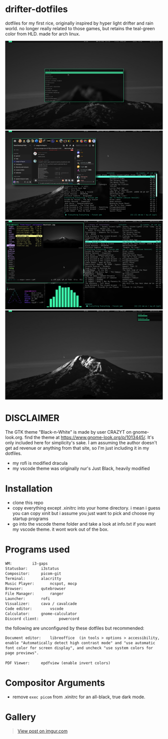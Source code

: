 # drifter-dotfiles

dotfiles for my first rice, originally inspired by hyper light drifter and rain world. no longer really related to those games, but retains the teal-green color from HLD. made for arch linux.

![preview](screenshots/screenshot_2021-12-23_11:21:08.png)
![preview](screenshots/screenshot_2021-12-23_11:23:29.png)
![preview](screenshots/screenshot_2021-12-23_11:25:17.png)
![preview](screenshots/screenshot_2021-12-23_11:26:20.png)


# DISCLAIMER

The GTK theme "Black-n-White" is made by user CRAZYT on gnome-look.org.  find the theme at https://www.gnome-look.org/p/1013445/. It's only included here for simplicity's sake. I am assuming the author doesn't get ad revenue or anything from that site, so I'm just including it in my dotfiles.

- my rofi is modified dracula
- my vscode theme was originally nur's Just Black, heavily modified

# Installation
- clone this repo
- copy everything except .xinitrc into your home directory. i mean i guess you can copy xinit but i assume you just want to pick and choose my startup programs
- go into the vscode theme folder and take a look at info.txt if you want my vscode theme. it wont work out of the box.

# Programs used

```
WM:			i3-gaps 
Statusbar:		i3status
Compositor:		picom-git
Terminal:		alacritty
Music Player:		ncspot, mocp
Browser:		qutebrowser
File Manager:		ranger
Launcher:		rofi
Visualizer:		cava / cavalcade
Code editor:		vscode
Calculator:		gnome-calculator
Discord client:	        powercord
```

the following are unconfigured by these dotfiles but recommended:
```
Document editor:	libreoffice  (in tools > options > accessibility,
enable "Automatically detect high contrast mode" and "use automatic
font color for screen display", and uncheck "use system colors for
page previews".

PDF Viewer:		epdfview (enable invert colors)
```

# Compositor Arguments

- remove ``exec picom`` from .xinitrc for an all-black, true dark mode.

# Gallery

<blockquote class="imgur-embed-pub" lang="en" data-id="a/2wWZDmC"><a href="//imgur.com/a/2wWZDmC">View post on imgur.com</a></blockquote><script async src="//s.imgur.com/min/embed.js" charset="utf-8"></script>
